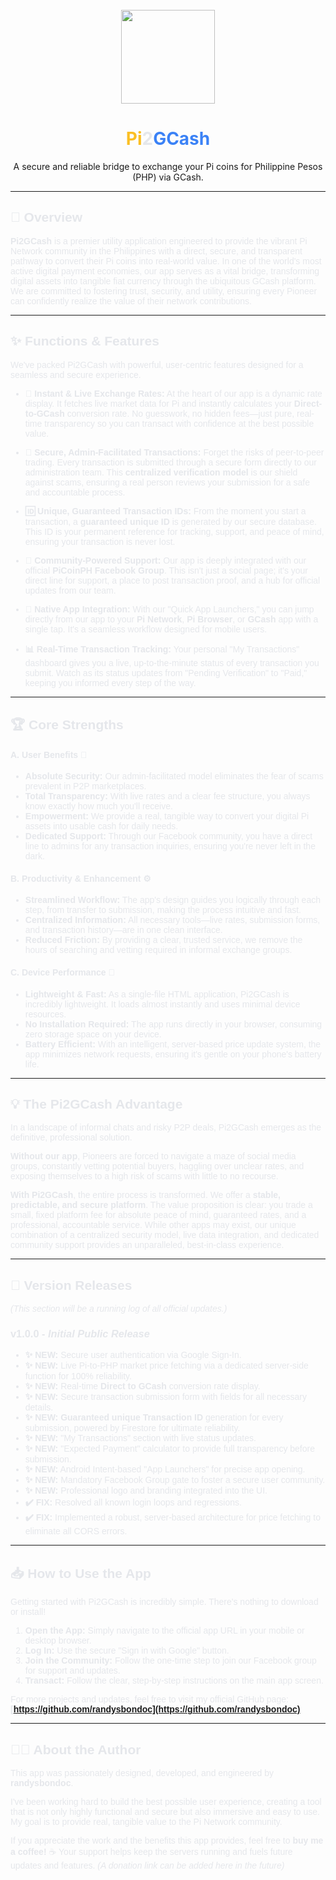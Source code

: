 <div align="center">
  <br>
  <picture>
    <source media="(prefers-color-scheme: dark)" srcset="https://i.imgur.com/your-dark-logo.png">
    <img width="150" src="https://i.imgur.com/your-light-logo.png">
  </picture>
  <h1>
    <span style="color: #FBBF24;">Pi</span><span style="color: #E5E7EB;">2</span><span style="color: #3B82F6;">GCash</span>
  </h1>
  <p>A secure and reliable bridge to exchange your Pi coins for Philippine Pesos (PHP) via GCash.</p>
</div>

---

<div style="font-family: Arial, sans-serif; color: #E5E7EB;">

  ## 📖 Overview

  **Pi2GCash** is a premier utility application engineered to provide the vibrant Pi Network community in the Philippines with a direct, secure, and transparent pathway to convert their Pi coins into real-world value. In one of the world's most active digital payment economies, our app serves as a vital bridge, transforming digital assets into tangible fiat currency through the ubiquitous GCash platform. We are committed to fostering trust, security, and utility, ensuring every Pioneer can confidently realize the value of their network contributions.

  ---

  ## ✨ Functions & Features

  We've packed Pi2GCash with powerful, user-centric features designed for a seamless and secure experience.

  * **🚀 Instant & Live Exchange Rates:** At the heart of our app is a dynamic rate display. It fetches live market data for Pi and instantly calculates your **Direct-to-GCash** conversion rate. No guesswork, no hidden fees—just pure, real-time transparency so you can transact with confidence at the best possible value.

  * **🔐 Secure, Admin-Facilitated Transactions:** Forget the risks of peer-to-peer trading. Every transaction is submitted through a secure form directly to our administration team. This **centralized verification model** is our shield against scams, ensuring a real person reviews your submission for a safe and accountable process.

  * **🆔 Unique, Guaranteed Transaction IDs:** From the moment you start a transaction, a **guaranteed unique ID** is generated by our secure database. This ID is your permanent reference for tracking, support, and peace of mind, ensuring your transaction is never lost.

  * **🤝 Community-Powered Support:** Our app is deeply integrated with our official **PiCoinPH Facebook Group**. This isn't just a social page; it's your direct line for support, a place to post transaction proof, and a hub for official updates from our team.

  * **📱 Native App Integration:** With our "Quick App Launchers," you can jump directly from our app to your **Pi Network**, **Pi Browser**, or **GCash** app with a single tap. It's a seamless workflow designed for mobile users.

  * **📊 Real-Time Transaction Tracking:** Your personal "My Transactions" dashboard gives you a live, up-to-the-minute status of every transaction you submit. Watch as its status updates from "Pending Verification" to "Paid," keeping you informed every step of the way.

  ---

  ## 🏆 Core Strengths

  #### A. User Benefits 👤
  * **Absolute Security:** Our admin-facilitated model eliminates the fear of scams prevalent in P2P marketplaces.
  * **Total Transparency:** With live rates and a clear fee structure, you always know exactly how much you'll receive.
  * **Empowerment:** We provide a real, tangible way to convert your digital Pi assets into usable cash for daily needs.
  * **Dedicated Support:** Through our Facebook community, you have a direct line to admins for any transaction inquiries, ensuring you're never left in the dark.

  #### B. Productivity & Enhancement ⚙️
  * **Streamlined Workflow:** The app's design guides you logically through each step, from transfer to submission, making the process intuitive and fast.
  * **Centralized Information:** All necessary tools—live rates, submission forms, and transaction history—are in one clean interface.
  * **Reduced Friction:** By providing a clear, trusted service, we remove the hours of searching and vetting required in informal exchange groups.

  #### C. Device Performance 🚀
  * **Lightweight & Fast:** As a single-file HTML application, Pi2GCash is incredibly lightweight. It loads almost instantly and uses minimal device resources.
  * **No Installation Required:** The app runs directly in your browser, consuming zero storage space on your device.
  * **Battery Efficient:** With an intelligent, server-based price update system, the app minimizes network requests, ensuring it's gentle on your phone's battery life.

  ---

  ## 💡 The Pi2GCash Advantage

  In a landscape of informal chats and risky P2P deals, Pi2GCash emerges as the definitive, professional solution.

  **Without our app**, Pioneers are forced to navigate a maze of social media groups, constantly vetting potential buyers, haggling over unclear rates, and exposing themselves to a high risk of scams with little to no recourse.

  **With Pi2GCash**, the entire process is transformed. We offer a **stable, predictable, and secure platform**. The value proposition is clear: you trade a small, fixed platform fee for absolute peace of mind, guaranteed rates, and a professional, accountable service. While other apps may exist, our unique combination of a centralized security model, live data integration, and dedicated community support provides an unparalleled, best-in-class experience.

  ---

  ## 📜 Version Releases

  *(This section will be a running log of all official updates.)*

  ### **v1.0.0** - *Initial Public Release*
  * **✨ NEW:** Secure user authentication via Google Sign-In.
  * **✨ NEW:** Live Pi-to-PHP market price fetching via a dedicated server-side function for 100% reliability.
  * **✨ NEW:** Real-time **Direct to GCash** conversion rate display.
  * **✨ NEW:** Secure transaction submission form with fields for all necessary details.
  * **✨ NEW:** **Guaranteed unique Transaction ID** generation for every submission, powered by Firestore for ultimate reliability.
  * **✨ NEW:** "My Transactions" section with live status updates.
  * **✨ NEW:** "Expected Payment" calculator to provide full transparency before submission.
  * **✨ NEW:** Android Intent-based "App Launchers" for precise app opening.
  * **✨ NEW:** Mandatory Facebook Group gate to foster a secure user community.
  * **✨ NEW:** Professional logo and branding integrated into the UI.
  * **✔️ FIX:** Resolved all known login loops and regressions.
  * **✔️ FIX:** Implemented a robust, server-based architecture for price fetching to eliminate all CORS errors.

  ---

  ## 📥 How to Use the App

  Getting started with Pi2GCash is incredibly simple. There's nothing to download or install!

  1.  **Open the App:** Simply navigate to the official app URL in your mobile or desktop browser.
  2.  **Log In:** Use the secure "Sign in with Google" button.
  3.  **Join the Community:** Follow the one-time step to join our Facebook group for support and updates.
  4.  **Transact:** Follow the clear, step-by-step instructions on the main app screen.

  For more projects and updates, feel free to visit my official GitHub page:
  **[https://github.com/randysbondoc](https://github.com/randysbondoc)**

  ---

  ## 👨‍💻 About the Author

  This app was passionately designed, developed, and engineered by **randysbondoc**.

  I've been working hard to build the best possible user experience, creating a tool that is not only highly functional and secure but also immersive and easy to use. My goal is to provide real, tangible value to the Pi Network community.

  If you appreciate the work and the benefits this app provides, feel free to **buy me a coffee!** ☕ Your support helps keep the servers running and fuels future updates and features. *(A donation link can be added here in the future)*

</div>
